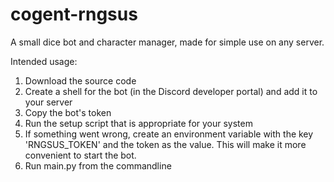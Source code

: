 # cogent-rngsus

A small dice bot and character manager, made for simple use on any server.

Intended usage:

1. Download the source code
2. Create a shell for the bot (in the Discord developer portal) and add it to your server
3. Copy the bot's token
4. Run the setup script that is appropriate for your system
5. If something went wrong, create an environment variable with the key 'RNGSUS_TOKEN' and the token as the value. This will make it more convenient to start the bot.
6. Run main.py from the commandline


